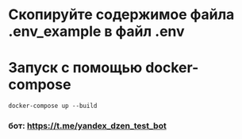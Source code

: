 # Скопируйте содержимое файла .env_example в файл .env

# Запуск с помощью docker-compose

`docker-compose up --build`

### бот: https://t.me/yandex_dzen_test_bot

